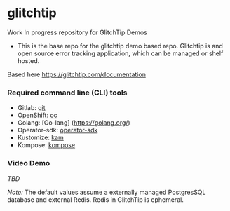# glitchtip
Work In progress repository for GlitchTip Demos 


- This is the base repo for the glitchtip demo based repo. Glitchtip is and open source error tracking application, which can be managed or shelf hosted. 

Based here https://glitchtip.com/documentation


### Required command line (CLI) tools

- Gitlab: [git](https://gitlab.com/glitchtip)
- OpenShift: [oc](https://docs.openshift.com/container-platform/4.2/cli_reference/openshift_cli/getting-started-cli.html#cli-installing-cli_cli-developer-commands)
- Golang: [Go-lang] (https://golang.org/)
- Operator-sdk: [operator-sdk](https://sdk.operatorframework.io/)
- Kustomize: [kam](https://kubectl.docs.kubernetes.io/installation/kustomize/)
- Kompose: [kompose](https://kompose.io/getting-started/)


### Video Demo

*TBD*

*Note:* The default values assume a externally managed PostgresSQL database and external Redis. Redis in GlitchTip is ephemeral.